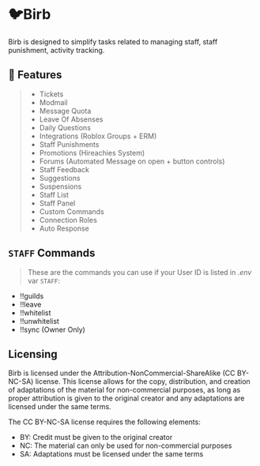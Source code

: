 # 🐦Birb

Birb is designed to simplify tasks related to managing staff, staff punishment, activity tracking.

## 🧱 Features
> - Tickets
> - Modmail
> - Message Quota
> - Leave Of Absenses
> - Daily Questions
> - Integrations (Roblox Groups + ERM)
> - Staff Punishments
> - Promotions (Hireachies System)
> - Forums (Automated Message on open + button controls)
> - Staff Feedback
> - Suggestions
> - Suspensions
> - Staff List
> - Staff Panel
> - Custom Commands
> - Connection Roles
> - Auto Response

## `STAFF` Commands
> These are the commands you can use if your User ID is listed in *.env* var `STAFF`:

- !!guilds
- !!leave
- !!whitelist
- !!unwhitelist
- !!sync (Owner Only)

## Licensing

Birb is licensed under the Attribution-NonCommercial-ShareAlike (CC BY-NC-SA) license. This license allows for the copy, distribution, and creation of adaptations of the material for non-commercial purposes, as long as proper attribution is given to the original creator and any adaptations are licensed under the same terms.

The CC BY-NC-SA license requires the following elements:

- BY: Credit must be given to the original creator
- NC: The material can only be used for non-commercial purposes
- SA: Adaptations must be licensed under the same terms
